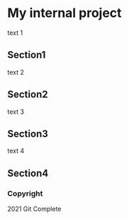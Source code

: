 # My internal project
text 1
## Section1
text 2
## Section2
text 3
## Section3
text 4
## Section4

### Copyright

2021 Git Complete